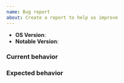 ```yaml
---
name: Bug report
about: Create a report to help us improve
---
```


<!-- Please search existing issues to avoid creating duplicates -->

- **OS Version**:
- **Notable Version**:

### Current behavior

<!-- Describe how to reproduce the issue -->

### Expected behavior

<!-- Describe what is the expected behavior -->
